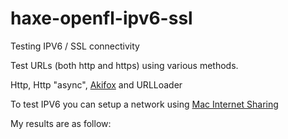 # haxe-openfl-ipv6-ssl
Testing IPV6 / SSL connectivity

Test URLs (both http and https) using various methods.

Http, Http "async", [Akifox](https://github.com/yupswing/akifox-asynchttp) and URLLoader

To test IPV6 you can setup a network using [Mac Internet Sharing](https://developer.apple.com/library/content/documentation/NetworkingInternetWeb/Conceptual/NetworkingOverview/UnderstandingandPreparingfortheIPv6Transition/UnderstandingandPreparingfortheIPv6Transition.html#//apple_ref/doc/uid/TP40010220-CH213-SW16)

My results are as follow:
